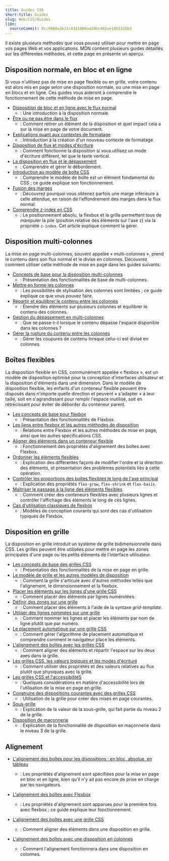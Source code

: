 ```yaml
---
title: Guides CSS
short-title: Guides
slug: Web/CSS/Guides
l10n:
  sourceCommit: 0cc9980e3b21c83d1800a428bc402ae1865326b2
---
```


Il existe plusieurs méthodes que vous pouvez utiliser pour mettre en page vos pages Web et vos applications. MDN contient plusieurs guides détaillés sur les différentes méthodes, et cette page en présente un aperçu.

## Disposition normale, en bloc et en ligne

Si vous n'utilisez pas de mise en page flexible ou en grille, votre contenu est alors mis en page selon une disposition normale, ou une mise en page en blocs et en ligne. Ces guides vous aideront à comprendre le fonctionnement de cette méthode de mise en page.

- [Disposition de bloc et en ligne avec le flux normal](/fr/docs/Web/CSS/CSS_display/Block_and_inline_layout_in_normal_flow)
  - : Une introduction à la disposition normale.
- [Être ou ne pas être dans le flux](/fr/docs/Web/CSS/CSS_display/In_flow_and_out_of_flow)
  - : Comment retirer un élément de la disposition et quel impact cela a sur la mise en page de votre document.
- [Explications quant aux contextes de formatage](/fr/docs/Web/CSS/CSS_display/Introduction_to_formatting_contexts)
  - : Introduction à la création d'un nouveau contexte de formatage.
- [Disposition de flux et modes d'écriture](/fr/docs/Web/CSS/CSS_display/Flow_layout_and_writing_modes)
  - : Comment fonctionne la disposition si vous utilisez un mode d'écriture différent, tel que le texte vertical.
- [La disposition en flux et le dépassement](/fr/docs/Web/CSS/CSS_display/Flow_layout_and_overflow)
  - : Comprendre et gérer le débordement.
- [Introduction au modèle de boîte CSS](/fr/docs/Web/CSS/CSS_box_model/Introduction_to_the_CSS_box_model)
  - : Comprendre le modèle de boîte est un élément fondamental du CSS&nbsp;; ce guide explique son fonctionnement.
- [Fusion des marges](/fr/docs/Web/CSS/CSS_box_model/Mastering_margin_collapsing)
  - : Découvrez pourquoi vous obtenez parfois une marge inférieure à celle attendue, en raison de l'effondrement des marges dans le flux normal.
- [Comprendre z-index en CSS](/fr/docs/Web/CSS/CSS_positioned_layout/Understanding_z-index)
  - : Le positionnement absolu, la flexbox et la grille permettent tous de manipuler la pile (position relative des éléments sur l'axe z) via la propriété `z-index`. Cet article explique comment la gérer.

## Disposition multi-colonnes

La mise en page multi-colonnes, souvent appelée «&nbsp;multi-colonnes&nbsp;», prend le contenu dans son flux normal et le divise en colonnes. Découvrez comment utiliser cette méthode de mise en page dans les guides suivants.

- [Concepts de base pour la disposition multi-colonnes](/fr/docs/Web/CSS/CSS_multicol_layout/Basic_concepts)
  - : Présentation des fonctionnalités de base de multi-colonnes.
- [Mettre en forme les colonnes](/fr/docs/Web/CSS/CSS_multicol_layout/Styling_columns)
  - : Les possibilités de stylisation des colonnes sont limitées&nbsp;; ce guide explique ce que vous pouvez faire.
- [Répartir et équilibrer le contenu entre les colonnes](/fr/docs/Web/CSS/CSS_multicol_layout/Spanning_balancing_columns)
  - : Étendre des éléments sur plusieurs colonnes et équilibrer le contenu des colonnes.
- [Gestion du dépassement en multi-colonnes](/fr/docs/Web/CSS/CSS_multicol_layout/Handling_overflow_in_multicol_layout)
  - : Que se passe-t-il lorsque le contenu dépasse l'espace disponible dans les colonnes&nbsp;?
- [Gérer la rupture du contenu entre les colonnes](/fr/docs/Web/CSS/CSS_multicol_layout/Handling_content_breaks_in_multicol_layout)
  - : Gérer les coupures de contenu lorsque celui-ci est divisé en colonnes.

## Boîtes flexibles

La disposition flexible en CSS, communément appelée «&nbsp;flexbox&nbsp;», est un modèle de disposition optimisé pour la conception d'interfaces utilisateur et la disposition d'éléments dans une dimension. Dans le modèle de disposition flexible, les enfants d'un conteneur flexible peuvent être disposés dans n'importe quelle direction et peuvent «&nbsp;s'adapter&nbsp;» à leur taille, soit en s'agrandissant pour remplir l'espace inutilisé, soit en rétrécissant pour éviter de déborder du conteneur parent.

- [Les concepts de base pour flexbox](/fr/docs/Web/CSS/CSS_flexible_box_layout/Basic_concepts_of_flexbox)
  - : Présentation des fonctionnalités de Flexbox.
- [Les liens entre flexbox et les autres méthodes de disposition](/fr/docs/Web/CSS/CSS_flexible_box_layout/Relationship_of_flexbox_to_other_layout_methods)
  - : Relations entre Flexbox et les autres méthodes de mise en page, ainsi que les autres spécifications CSS.
- [Aligner des éléments dans un conteneur flexible](/fr/docs/Web/CSS/CSS_flexible_box_layout/Aligning_items_in_a_flex_container)
  - : Fonctionnement des propriétés d'alignement des boîtes avec Flexbox.
- [Ordonner les éléments flexibles](/fr/docs/Web/CSS/CSS_flexible_box_layout/Ordering_flex_items)
  - : Explication des différentes façons de modifier l'ordre et la direction des éléments, et présentation des problèmes potentiels liés à cette opération.
- [Contrôler les proportions des boîtes flexibles le long de l'axe principal](/fr/docs/Web/CSS/CSS_flexible_box_layout/Controlling_ratios_of_flex_items_along_the_main_axis)
  - : Explication des propriétés `flex-grow`, `flex-shrink` et `flex-basis`.
- [Maîtriser le passage à la ligne des éléments flexibles](/fr/docs/Web/CSS/CSS_flexible_box_layout/Mastering_wrapping_of_flex_items)
  - : Comment créer des conteneurs flexibles avec plusieurs lignes et contrôler l'affichage des éléments le long de ces lignes.
- [Cas d'utilisation classiques de flexbox](/fr/docs/Web/CSS/CSS_flexible_box_layout/Typical_use_cases_of_flexbox)
  - : Modèles de conception courants qui sont des cas d'utilisation typiques de Flexbox.

## Disposition en grille

La disposition en grille introduit un système de grille bidimensionnelle dans CSS. Les grilles peuvent être utilisées pour mettre en page les zones principales d'une page ou les petits éléments de l'interface utilisateur.

- [Les concepts de base des grilles CSS](/fr/docs/Web/CSS/CSS_grid_layout/Basic_concepts_of_grid_layout)
  - : Présentation des fonctionnalités de la mise en page en grille.
- [Le modèle de grille et les autres modèles de disposition](/fr/docs/Web/CSS/CSS_grid_layout/Relationship_of_grid_layout_with_other_layout_methods)
  - : Comment la grille s'articule avec d'autres méthodes telles que l'alignement, le dimensionnement et la flexbox.
- [Placer les éléments sur les lignes d'une grille CSS](/fr/docs/Web/CSS/CSS_grid_layout/Grid_layout_using_line-based_placement)
  - : Comment placer des éléments par lignes numérotées.
- [Définir des zones sur une grille](/fr/docs/Web/CSS/CSS_grid_layout/Grid_template_areas)
  - : Comment placer des éléments à l'aide de la syntaxe <i lang="en">grid-template</i>.
- [Utiliser des lignes nommées sur une grille](/fr/docs/Web/CSS/CSS_grid_layout/Grid_layout_using_named_grid_lines)
  - : Comment nommer les lignes et placer les éléments par nom de ligne plutôt que par numéro.
- [Le placement automatique sur une grille CSS](/fr/docs/Web/CSS/CSS_grid_layout/Auto-placement_in_grid_layout)
  - : Comment gérer l'algorithme de placement automatique et comprendre comment le navigateur place les éléments.
- [L'alignement des boîtes avec les grilles CSS](/fr/docs/Web/CSS/CSS_grid_layout/Box_alignment_in_grid_layout)
  - : Comment aligner des éléments et répartir l'espace sur les deux axes dans la grille.
- [Les grilles CSS, les valeurs logiques et les modes d'écriture](/fr/docs/Web/CSS/CSS_grid_layout/Grids_logical_values_and_writing_modes)
  - : Comment utiliser des propriétés et des valeurs relatives au flux plutôt que physiques avec la grille.
- [Les grilles CSS et l'accessibilitéS](/fr/docs/Web/CSS/CSS_grid_layout/Grid_layout_and_accessibility)
  - : Quelques considérations en matière d'accessibilité lors de l'utilisation de la mise en page en grille.
- [Construire des dispositions courantes avec des grilles CSS](/fr/docs/Web/CSS/CSS_grid_layout/Realizing_common_layouts_using_grids)
  - : Utilisation de la grille pour créer des mises en page courantes.
- [Sous-grille](/fr/docs/Web/CSS/CSS_grid_layout/Subgrid)
  - : Explication de la valeur de la sous-grille, qui fait partie du niveau 2 de la grille.
- [Disposition de maçonnerie](/fr/docs/Web/CSS/CSS_grid_layout/Masonry_layout)
  - : Explication de la fonctionnalité de disposition en maçonnerie dans le niveau 3 de la grille.

## Alignement

- [L'alignement des boîtes pour les dispositions : en bloc, absolue, en tableau](/fr/docs/Web/CSS/CSS_box_alignment/Box_alignment_in_block_abspos_tables)
  - : Les propriétés d'alignement sont spécifiées pour la mise en page en bloc et en ligne, bien qu'il n'y ait pas encore de prise en charge par les navigateurs.
- [L'alignement des boîtes avec Flexbox](/fr/docs/Web/CSS/CSS_box_alignment/Box_alignment_in_flexbox)
  - : Les propriétés d'alignement sont apparues pour la première fois avec flexbox&nbsp;; ce guide explique leur fonctionnement.

- [L'alignement des boîtes avec une grille CSS](/fr/docs/Web/CSS/CSS_box_alignment/Box_alignment_in_grid_layout)
  - : Comment aligner des éléments dans une disposition en grille.
- [L'alignement des boîtes avec une disposition en colonnes](/fr/docs/Web/CSS/CSS_box_alignment/Box_alignment_in_multi-column_layout)
  - : Comment l'alignement fonctionnera dans une disposition en colonnes.
